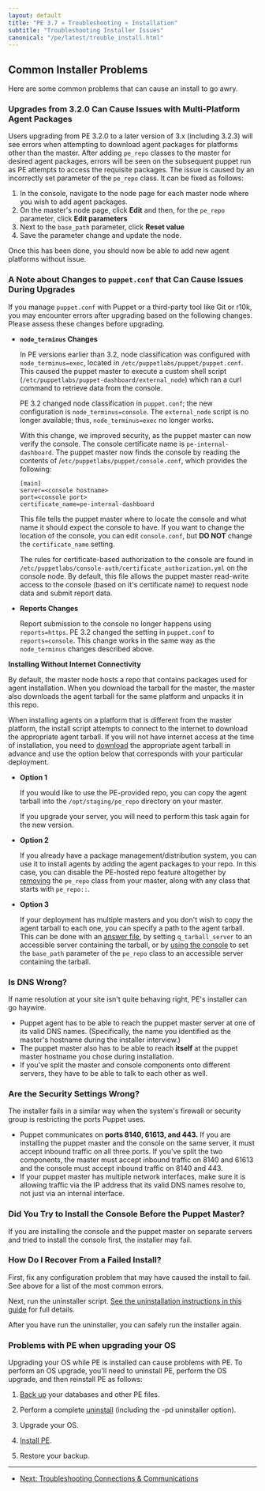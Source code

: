 ```yaml
---
layout: default
title: "PE 3.7 » Troubleshooting » Installation"
subtitle: "Troubleshooting Installer Issues"
canonical: "/pe/latest/trouble_install.html"
---
```


Common Installer Problems
-----

Here are some common problems that can cause an install to go awry.

### Upgrades from 3.2.0 Can Cause Issues with Multi-Platform Agent Packages

Users upgrading from PE 3.2.0 to a later version of 3.x (including 3.2.3) will see errors when attempting to download agent packages for platforms other than the master. After adding `pe_repo` classes to the master for desired agent packages, errors will be seen on the subsequent puppet run as PE attempts to access the requisite packages. The issue is caused by an incorrectly set parameter of the `pe_repo` class. It can be fixed as follows:

1. In the console, navigate to the node page for each master node where you wish to add agent packages.
2. On the master's node page, click __Edit__ and then, for the `pe_repo` parameter, click __Edit parameters__
3. Next to the `base_path` parameter, click __Reset value__
4. Save the parameter change and update the node.

Once this has been done, you should now be able to add new agent platforms without issue.

### A Note about Changes to `puppet.conf` that Can Cause Issues During Upgrades

If you manage `puppet.conf` with Puppet or a third-party tool like Git or r10k, you may encounter errors after upgrading based on the following changes. Please assess these changes before upgrading.

* **`node_terminus` Changes**

   In PE versions earlier than 3.2, node classification was configured with `node_terminus=exec`, located in `/etc/puppetlabs/puppet/puppet.conf`. This caused the puppet master to execute a custom shell script (`/etc/puppetlabs/puppet-dashboard/external_node`) which ran a curl command to retrieve data from the console.

   PE 3.2 changed node classification in `puppet.conf`; the new configuration is `node_terminus=console`. The `external_node` script is no longer available; thus, `node_terminus=exec` no longer works.

   With this change, we improved security, as the puppet master can now verify the console. The console certificate name is `pe-internal-dashboard`. The puppet master now finds the console by reading the contents of /`etc/puppetlabs/puppet/console.conf`, which provides the following:

      [main]
      server=<console hostname>
      port=<console port>
      certificate_name=pe-internal-dashboard

   This file tells the puppet master where to locate the console and what name it should expect the console to have. If you want to change the location of the console, you can edit `console.conf`, but **DO NOT** change the `certificate_name` setting.

   The rules for certificate-based authorization to the console are found in `/etc/puppetlabs/console-auth/certificate_authorization.yml` on the console node. By default, this file allows the puppet master read-write access to the console (based on it's certificate name) to request node data and submit report data.

* **Reports Changes**

   Report submission to the console no longer happens using `reports=https`. PE 3.2 changed the setting in `puppet.conf` to `reports=console`. This change works in the same way as the `node_terminus` changes described above.

**Installing Without Internet Connectivity**

By default, the master node hosts a repo that contains packages used for agent installation. When you download the tarball for the master, the master also downloads the agent tarball for the same platform and unpacks it in this repo.

When installing agents on a platform that is different from the master platform, the install script attempts to connect to the internet to download the appropriate agent tarball. If you will not have internet access at the time of installation, you need to [download](http://puppetlabs.com/misc/pe-files/agent-downloads) the appropriate agent tarball in advance and use the option below that corresponds with your particular deployment.

* **Option 1**

    If you would like to use the PE-provided repo, you can copy the agent tarball into the `/opt/staging/pe_repo` directory on your master.

    If you upgrade your server, you will need to perform this task again for the new version.

* **Option 2**

    If you already have a package management/distribution system, you can use it to install agents by adding the agent packages to your repo. In this case, you can disable the PE-hosted repo feature altogether by [removing](./console_classes_groups_making_changes.html#removing-classes-from-a-node-group) the `pe_repo` class from your master, along with any class that starts with `pe_repo::`.

* **Option 3**

    If your deployment has multiple masters and you don't wish to copy the agent tarball to each one, you can specify a path to the agent tarball. This can be done with an [answer file](./install_automated.html), by setting `q_tarball_server` to an accessible server containing the tarball, or by [using the console](./console_classes_groups_making_changes.html#editing-parameters) to set the `base_path` parameter of the `pe_repo` class to an accessible server containing the tarball.

### Is DNS Wrong?

If name resolution at your site isn't quite behaving right, PE's installer can go haywire.

* Puppet agent has to be able to reach the puppet master server at one of its valid DNS names. (Specifically, the name you identified as the master's hostname during the installer interview.)
* The puppet master also has to be able to reach **itself** at the puppet master hostname you chose during installation.
* If you've split the master and console components onto different servers, they have to be able to talk to each other as well.

### Are the Security Settings Wrong?

The installer fails in a similar way when the system's firewall or security group is restricting the ports Puppet uses.

* Puppet communicates on **ports 8140, 61613, and 443.** If you are installing the puppet master and the console on the same server, it must accept inbound traffic on all three ports. If you've split the two components, the master must accept inbound traffic on 8140 and 61613 and the console must accept inbound traffic on 8140 and 443.
* If your puppet master has multiple network interfaces, make sure it is allowing traffic via the IP address that its valid DNS names resolve to, not just via an internal interface.

### Did You Try to Install the Console Before the Puppet Master?

If you are installing the console and the puppet master on separate servers and tried to install the console first, the installer may fail.

### How Do I Recover From a Failed Install?

First, fix any configuration problem that may have caused the install to fail. See above for a list of the most common errors.

Next, run the uninstaller script. [See the uninstallation instructions in this guide](./install_uninstalling.html) for full details.

After you have run the uninstaller, you can safely run the installer again.

###  Problems with PE when upgrading your OS

Upgrading your OS while PE is installed can cause problems with PE. To perform an OS upgrade, you'll need to uninstall PE, perform the OS upgrade, and then reinstall PE as follows:

1. [Back up](/pe/latest/install_upgrading.html#before-upgrading-back-up-your-databases-and-other-pe-files) your databases and other PE files.

2. Perform a complete [uninstall](/pe/latest/install_uninstalling.html) (including the -pd uninstaller option).

3. Upgrade your OS.

4. [Install PE](/pe/latest/install_basic.html).

5. Restore your backup.


* * *

- [Next: Troubleshooting Connections & Communications ](./trouble_comms.html)
